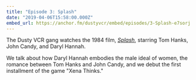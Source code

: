 ```yaml
---
title: "Episode 3: Splash"
date: "2019-04-06T15:58:00.000Z"
embed_url: https://anchor.fm/dustyvcr/embed/episodes/3-Splash-e7sorj
---
```

The Dusty VCR gang watches the 1984 film, [*Splash*](https://www.imdb.com/title/tt0088161/), starring Tom Hanks, John Candy, and Daryl Hannah.

We talk about how Daryl Hannah embodies the male ideal of women, the romance between Tom Hanks and John Candy, and we debut the first installment of the game "Xena Thinks."

<!--more-->
